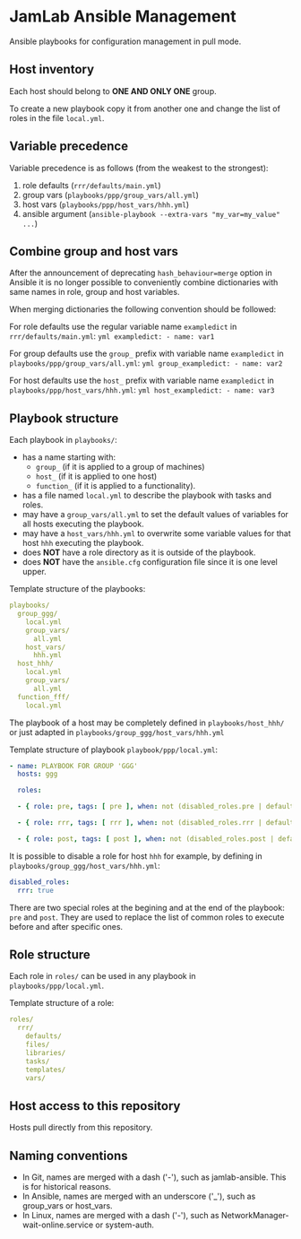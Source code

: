 # JamLab Ansible Management

Ansible playbooks for configuration management in pull mode.

## Host inventory

Each host should belong to **ONE AND ONLY ONE** group.

To create a new playbook copy it from another one and change the list of roles in the file `local.yml`.

## Variable precedence

Variable precedence is as follows (from the weakest to the strongest):
1. role defaults (`rrr/defaults/main.yml`)
2. group vars (`playbooks/ppp/group_vars/all.yml`)
3. host vars (`playbooks/ppp/host_vars/hhh.yml`)
4. ansible argument (`ansible-playbook --extra-vars "my_var=my_value" ...`)

## Combine group and host vars

After the announcement of deprecating `hash_behaviour=merge` option in Ansible it is no longer possible to conveniently combine dictionaries with same names in role, group and host variables. 

When merging dictionaries the following convention should be followed:

For role defaults use the regular variable name `exampledict` in `rrr/defaults/main.yml`:
``yml
exampledict:
    - name: var1
``

For group defaults use the `group_` prefix with variable name `exampledict` in `playbooks/ppp/group_vars/all.yml`:
``yml
group_exampledict:
    - name: var2
``

For host defaults use the `host_` prefix with variable name `exampledict` in `playbooks/ppp/host_vars/hhh.yml`:
``yml
host_exampledict:
    - name: var3
``

## Playbook structure

Each playbook in `playbooks/`:
- has a name starting with:
  - `group_` (if it is applied to a group of machines)
  - `host_` (if it is applied to one host)
  - `function_` (if it is applied to a functionality).
- has a file named `local.yml` to describe the playbook with tasks and roles.
- may have a `group_vars/all.yml` to set the default values of variables for all hosts executing the playbook.
- may have a `host_vars/hhh.yml` to overwrite some variable values for that host `hhh` executing the playbook.
- does **NOT** have a role directory as it is outside of the playbook.
- does **NOT** have the `ansible.cfg` configuration file since it is one level upper.

Template structure of the playbooks:
```yml
playbooks/
  group_ggg/
    local.yml
    group_vars/
      all.yml
    host_vars/
      hhh.yml
  host_hhh/
    local.yml
    group_vars/
      all.yml
  function_fff/
    local.yml
```
The playbook of a host may be completely defined in `playbooks/host_hhh/` or just adapted in `playbooks/group_ggg/host_vars/hhh.yml`

Template structure of playbook `playbook/ppp/local.yml`:

```yml
- name: PLAYBOOK FOR GROUP 'GGG'
  hosts: ggg

  roles:

  - { role: pre, tags: [ pre ], when: not (disabled_roles.pre | default(false)) }

  - { role: rrr, tags: [ rrr ], when: not (disabled_roles.rrr | default(false)) }

  - { role: post, tags: [ post ], when: not (disabled_roles.post | default(false)) }
```
It is possible to disable a role for  host `hhh` for example, by defining in `playbooks/group_ggg/host_vars/hhh.yml`:
```yml
disabled_roles:
  rrr: true
```
There are two special roles at the begining and at the end of the playbook: `pre` and `post`.
They are used to replace the list of common roles to execute before and after specific ones.

## Role structure

Each role in `roles/` can be used in any playbook in `playbooks/ppp/local.yml`.

Template structure of a role:

```yml
roles/
  rrr/
    defaults/
    files/
    libraries/
    tasks/
    templates/
    vars/
```

## Host access to this repository

Hosts pull directly from this repository.

## Naming conventions

- In Git, names are merged with a dash ('-'), such as jamlab-ansible. This is for historical reasons.
- In Ansible, names are merged with an underscore ('_'), such as group_vars or host_vars.
- In Linux, names are merged with a dash ('-'), such as NetworkManager-wait-online.service or system-auth.
